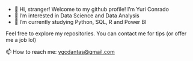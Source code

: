 - 👋 Hi, stranger! Welcome to my github profile! I’m Yuri Conrado
- 👀 I’m interested in Data Science and Data Analysis
- 🌱 I’m currently studying Python, SQL, R and Power BI

Feel free to explore my repositories. You can contact me for tips (or offer me a job lol)

📫 How to reach me: ygcdantas@gmail.com

<!---
yuriconrado42/yuriconrado42 is a ✨ special ✨ repository because its `README.md` (this file) appears on your GitHub profile.
You can click the Preview link to take a look at your changes.
--->
